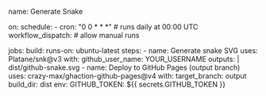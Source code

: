 name: Generate Snake

on:
  schedule:
    - cron: "0 0 * * *"   # runs daily at 00:00 UTC
  workflow_dispatch:       # allow manual runs

jobs:
  build:
    runs-on: ubuntu-latest
    steps:
      - name: Generate snake SVG
        uses: Platane/snk@v3
        with:
          github_user_name: YOUR_USERNAME
          outputs: |
            dist/github-snake.svg
      - name: Deploy to GitHub Pages (output branch)
        uses: crazy-max/ghaction-github-pages@v4
        with:
          target_branch: output
          build_dir: dist
        env:
          GITHUB_TOKEN: ${{ secrets.GITHUB_TOKEN }}
